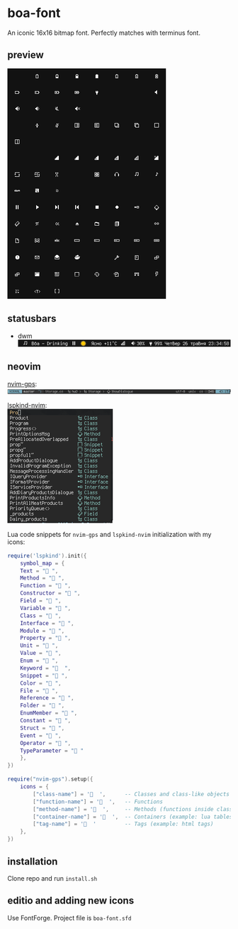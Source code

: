 boa-font
========
An iconic 16x16 bitmap font. Perfectly matches with terminus font.

preview
-------
![preview](imgs/preview.png)

statusbars
----------
 - dwm<br>
 ![statusbar](imgs/statusbar.png)

neovim
------
[nvim-gps](https://github.com/SmiteshP/nvim-gps):<br>
![nvim-gps](imgs/nvim-gps.png)

[lspkind-nvim](https://github.com/onsails/lspkind.nvim):<br>
![lspkind-nvim](imgs/lspkind-nvim.png)

Lua code snippets for `nvim-gps` and `lspkind-nvim` initialization with my icons:
```lua
require('lspkind').init({
    symbol_map = {
    Text = " ",
    Method = " ",
    Function = " ",
    Constructor = " ",
    Field = " ",
    Variable = " ",
    Class = " ",
    Interface = " ",
    Module = " ",
    Property = " ",
    Unit = " ",
    Value = " ",
    Enum = " ",
    Keyword = "  ",
    Snippet = " ",
    Color = " ",
    File = " ",
    Reference = " ",
    Folder = " ",
    EnumMember = " ",
    Constant = " ",
    Struct = " ",
    Event = " ",
    Operator = " ",
    TypeParameter = " "
    },
})
```
```lua
require("nvim-gps").setup({
    icons = {
        ["class-name"] = '  ',      -- Classes and class-like objects
        ["function-name"] = '  ',   -- Functions
        ["method-name"] = '  ',     -- Methods (functions inside class-like objects)
        ["container-name"] = '  ',  -- Containers (example: lua tables)
        ["tag-name"] = '  '         -- Tags (example: html tags)
    },
})
```

installation
------------
Clone repo and run `install.sh`

editio and adding new icons
---------------------------
Use FontForge. Project file is `boa-font.sfd`

